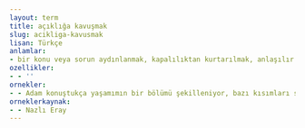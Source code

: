 ```yaml
---
layout: term
title: açıklığa kavuşmak
slug: acikliga-kavusmak
lisan: Türkçe
anlamlar:
- bir konu veya sorun aydınlanmak, kapalılıktan kurtarılmak, anlaşılır duruma getirilmek
ozellikler:
- - ''
ornekler:
- - Adam konuştukça yaşamımın bir bölümü şekilleniyor, bazı kısımları sanki açıklığa kavuşuyordu.
orneklerkaynak:
- - Nazlı Eray
---
```


